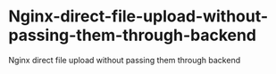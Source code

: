 # Nginx-direct-file-upload-without-passing-them-through-backend
Nginx direct file upload without passing them through backend
